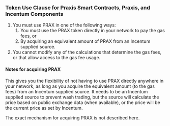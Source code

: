 ### Token Use Clause for Praxis Smart Contracts, Praxis, and Incentum Components

1. You must use PRAX in one of the following ways:
   1. You must use the PRAX token directly in your network to pay the gas fees, or
   2. By acquiring an equivalent amount of PRAX from an Incentum supplied source.
2. You cannot modify any of the calculations that determine the gas fees, or that allow access to the gas fee usage.

#### Notes for acquiring PRAX

This gives you the flexibility of not having to use PRAX directly anywhere in your network, as long as you acquire the equivalent amount (to the gas fees) from an Incentum supplied source. It needs to be an Incentum supplied source to prevent wash trading, but the source will calculate the 
price based on public exchange data (when available), or the price will be the current price as set by Incentum.

The exact mechanism for acquiring PRAX is not described here.
